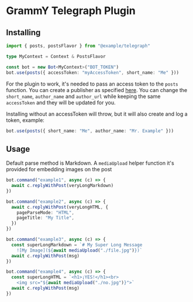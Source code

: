 # GrammY Telegraph Plugin

## Installing

```ts
import { posts, postsFlavor } from "@example/telegraph"

type MyContext = Context & PostsFlavor

const bot = new Bot<MyContext>("BOT_TOKEN")
bot.use(posts({ accessToken: "myAccessToken", short_name: "Me" }))
```

For the plugin to work, it's needed to pass an access token to the `posts`
function. You can create a publisher as specified
[here](https://telegra.ph/api#createAccount). You can change the `short_name`,
`author_name` and `author_url` while keeping the same `accessToken` and they
will be updated for you.

Installing without an accessToken will throw, but it will also create and log a
token, example:

```ts
bot.use(posts({ short_name: "Me", author_name: "Mr. Example" }))
```

## Usage

Default parse method is Markdown. A `mediaUpload` helper function it's provided
for embedding images on the post

```ts
bot.command("example1", async (c) => {
  await c.replyWithPost(veryLongMarkdown)
})

bot.command("example2", async (c) => {
  await c.replyWithPost(veryLongHTML, {
    pageParseMode: "HTML",
    pageTitle: "My Title",
  })
})

bot.command("example3", async (c) => {
  const superLongMarkdown = `# My Super Long Message
    ![My Image](${await mediaUpload("./file.jpg")})`
  await c.replyWithPost(msg)
})

bot.command("example4", async (c) => {
  const superLongHTML = `<h1>¡YES!</h1><br>
    <img src="${await mediaUpload("./no.jpg")}">`
  await c.replyWithPost(msg)
})
```
